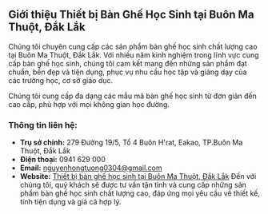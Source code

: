 ## Giới thiệu Thiết bị Bàn Ghế Học Sinh tại Buôn Ma Thuột, Đắk Lắk

Chúng tôi chuyên cung cấp các sản phẩm bàn ghế học sinh chất lượng cao tại Buôn Ma Thuột, Đắk Lắk. Với nhiều năm kinh nghiệm trong lĩnh vực cung cấp bàn ghế học sinh, chúng tôi cam kết mang đến những sản phẩm đạt chuẩn, bền đẹp và tiện dụng, phục vụ nhu cầu học tập và giảng dạy của các trường học, cơ sở giáo dục.

Chúng tôi cung cấp đa dạng các mẫu mã bàn ghế học sinh từ đơn giản đến cao cấp, phù hợp với mọi không gian học đường.

### Thông tin liên hệ:
- **Trụ sở chính:** 279 Đường 19/5, Tổ 4 Buôn H'rat, Eakao, TP.Buôn Ma Thuột, Đắk Lắk
- **Điện thoại:** 0941 629 000
- **Email:** nguyenhongtuong0304@gmail.com
- **Website:** [Thiết bị bàn ghế học sinh tại Buôn Ma Thuột, Đắk Lắk](https://thietbibanghehocsinh.com/)
Đến với chúng tôi, quý khách sẽ được tư vấn tận tình và cung cấp những sản phẩm bàn ghế học sinh chất lượng cao, đáp ứng mọi yêu cầu về thiết kế, tính tiện dụng và giá cả hợp lý.
